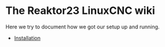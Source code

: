 # The Reaktor23 LinuxCNC wiki

Here we try to document how we got our setup up and running.

- [Installation](installation.md)
